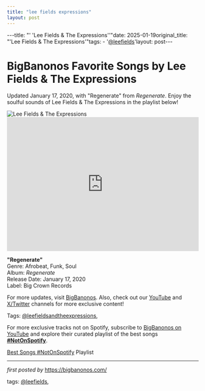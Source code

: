 ```yaml
---
title: "lee fields expressions"
layout: post
---
```

---title: "' 'Lee Fields & The Expressions''"date: 2025-01-19original_title: "'Lee Fields & The Expressions'"tags:  - '[@leefields](/tags/leefields/)'layout: post---<!-- Title of the Post --><h1 >BigBanonos Favorite Songs by Lee Fields & The Expressions</h1> <!-- Introductory Text --><p >Updated January 17, 2020, with "Regenerate" from <em>Regenerate</em>. Enjoy the soulful sounds of Lee Fields & The Expressions in the playlist below!</p> <!-- Featured Image --><div > <img src="https://i.scdn.co/image/ab67616d0000b27386489d6b66b0c199ee39074f" alt="Lee Fields & The Expressions" /></div> <!-- Spotify Embed --><div > <iframe src="https://open.spotify.com/embed/playlist/4xqFJxRof12Qf7QfMbvGf8?utm_source=generator" width="100%" height="352" frameborder="0" allowfullscreen="" allow="autoplay; clipboard-write; encrypted-media; fullscreen; picture-in-picture" loading="lazy"></iframe></div> <!-- Song Information --><div > <p><strong>"Regenerate"</strong><br> Genre: Afrobeat, Funk, Soul<br> Album: <em>Regenerate</em><br> Release Date: January 17, 2020<br> Label: Big Crown Records</p></div> <!-- Footer Links --><div > <p>For more updates, visit <a href="https://bigbanonos.com/" target="_blank">BigBanonos</a>. Also, check out our <a href="https://www.youtube.com/[@BigBanonos](/tags/BigBanonos/)" target="_blank">YouTube</a> and <a href="https://x.com/bigbanonos" target="_blank">X/Twitter</a> channels for more exclusive content!</p></div> <!-- Tags --><p >Tags: [@leefieldsandtheexpressions](/tags/leefieldsandtheexpressions/),</p><!--Subscribe and Playlist Links--><div>    <p>For more exclusive tracks not on Spotify, subscribe to <a href="https://www.youtube.com/[@BigBanonos](/tags/BigBanonos/)" target="_blank">BigBanonos on YouTube</a> and explore their curated playlist of the best songs <strong>[#NotOnSpotify](/tags/NotOnSpotify/)</strong>.</p>    <p><a href="https://www.youtube.com/playlist?list=PLtuNtuTatqI0kFahUCbtbfenC_ET5O_tr" target="_blank">Best Songs [#NotOnSpotify](/tags/NotOnSpotify/) Playlist<br /></a></p></div><hr /><p><em>first posted by</em> <a href="https://bigbanonos.com/" rel="noopener" target="_new">https://bigbanonos.com/</a></p><p>tags: [@leefields](/tags/leefields/),</p>